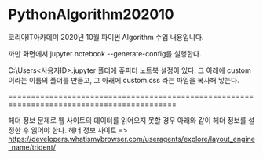 # PythonAlgorithm202010
코리아IT아카데미 2020년 10월 파이썬 Algorithm 수업 내용입니다.

까만 화면에서 jupyter notebook --generate-config를 실행한다.

C:\Users<사용자ID>.jupyter 폴더에 쥬피터 노트북 설정이 있다. 그 아래에 custom 이라는 이름의 폴더를 만들고, 그 아래에 custom.css 라는 파일을 복사해 넣는다.

===========================================================================================

헤더 정보 문제로 웹 사이트의 데이터를 읽어오지 못할 경우 아래와 같이 헤더 정보를 설정한 후 읽어야 한다.
헤더 정보 사이트 => https://developers.whatismybrowser.com/useragents/explore/layout_engine_name/trident/
